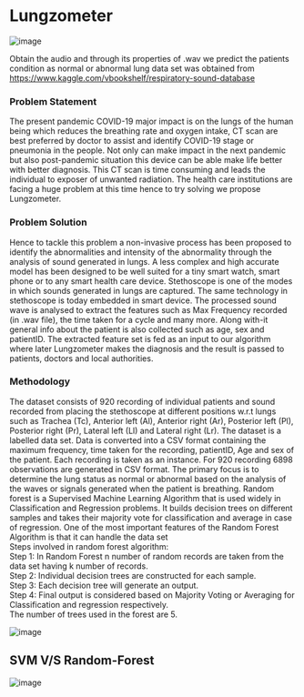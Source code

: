 # Lungzometer
![image](https://user-images.githubusercontent.com/77600063/169656770-43a2dee8-04ae-46cc-935a-c0bde2d5635f.png)

Obtain the audio and through its properties of .wav we predict the patients condition as normal or abnormal lung
data set was obtained from https://www.kaggle.com/vbookshelf/respiratory-sound-database

### Problem Statement
The present pandemic COVID-19 major impact is on the lungs of the human being which reduces the 
breathing rate and oxygen intake, CT scan are best preferred by doctor to assist and identify COVID-19 stage 
or pneumonia in the people. Not only can make impact in the next pandemic but also post-pandemic situation 
this device can be able make life better with better diagnosis. This CT scan is time consuming and leads the 
individual to exposer of unwanted radiation. The health care institutions are facing a huge problem at this time 
hence to try solving we propose Lungzometer.
### Problem Solution
Hence to tackle this problem a non-invasive process has been proposed to identify the abnormalities and 
intensity of the abnormality through the analysis of sound generated in lungs. A less complex and high accurate 
model has been designed to be well suited for a tiny smart watch, smart phone or to any smart health care 
device. Stethoscope is one of the modes in which sounds generated in lungs are captured. The same technology 
in stethoscope is today embedded in smart device. The processed sound wave is analysed to extract the features 
such as Max Frequency recorded (in .wav file), the time taken for a cycle and many more. Along with-it
general info about the patient is also collected such as age, sex and patientID. The extracted feature set is fed 
as an input to our algorithm where later Lungzometer makes the diagnosis and the result is passed to patients, 
doctors and local authorities.

### Methodology
The dataset consists of 920 recording of individual patients and sound recorded from placing the stethoscope at 
different positions w.r.t lungs such as Trachea (Tc), Anterior left (Al), Anterior right (Ar), Posterior left (Pl), Posterior
right (Pr), Lateral left (Ll) and Lateral right (Lr). The dataset is a labelled data set. Data is converted into a CSV format 
containing the maximum frequency, time taken for the recording, patientID, Age and sex of the patient. Each 
recording is taken as an instance. For 920 recording 6898 observations are generated in CSV format. The primary 
focus is to determine the lung status as normal or abnormal based on the analysis of the waves or signals generated 
when the patient is breathing.
Random forest is a Supervised Machine Learning Algorithm that is used widely in Classification and Regression 
problems. It builds decision trees on different samples and takes their majority vote for classification and average in 
case of regression. One of the most important features of the Random Forest Algorithm is that it can handle the data 
set
<br />
Steps involved in random forest algorithm:<br />
Step 1: In Random Forest n number of random records are taken from the data set having k number of records.<br />
Step 2: Individual decision trees are constructed for each sample.<br />
Step 3: Each decision tree will generate an output.<br />
Step 4: Final output is considered based on Majority Voting or Averaging for Classification and regression 
respectively. <br />
The number of trees used in the forest are 5.

![image](https://user-images.githubusercontent.com/77600063/169656781-072037ba-ada8-40b6-8173-820dd0bd0a82.png)
<br />
## SVM V/S Random-Forest

![image](https://user-images.githubusercontent.com/77600063/169656841-852e683f-a9ef-433a-9947-b7a5b498d6a0.png)


